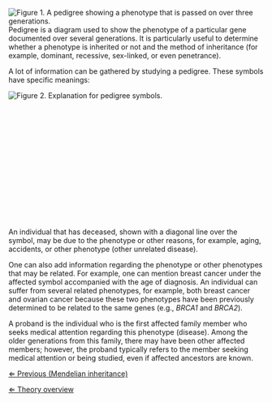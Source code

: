 ![Figure 1. A pedigree showing a phenotype that is passed on over three generations.]( Pedigree.jpg "fig:Figure 1. A pedigree showing a phenotype that is passed on over three generations.")
Pedigree is a diagram used to show the phenotype of a particular gene
documented over several generations. It is particularly useful to
determine whether a phenotype is inherited or not and the method of
inheritance (for example, dominant, recessive, sex-linked, or even
penetrance).

A lot of information can be gathered by studying a pedigree. These
symbols have specific meanings:

![Figure 2. Explanation for pedigree symbols.]( Pedigree_Key.jpg "Figure 2. Explanation for pedigree symbols.")

\
\
\
\
\
\
\
\
\
\
\
\
\
\
An individual that has deceased, shown with a diagonal line over the
symbol, may be due to the phenotype or other reasons, for example,
aging, accidents, or other phenotype (other unrelated disease).

One can also add information regarding the phenotype or other phenotypes
that may be related. For example, one can mention breast cancer under
the affected symbol accompanied with the age of diagnosis. An individual
can suffer from several related phenotypes, for example, both breast
cancer and ovarian cancer because these two phenotypes have been
previously determined to be related to the same genes (e.g., *BRCA1* and
*BRCA2*).

A proband is the individual who is the first affected family member who
seeks medical attention regarding this phenotype (disease). Among the
older generations from this family, there may have been other affected
members; however, the proband typically refers to the member seeking
medical attention or being studied, even if affected ancestors are
known.

[⇐ Previous (Mendelian inheritance)](/wiki/Mendelian_inheritance "wikilink")

[ ⇐ Theory overview](/wiki/Medical_Genetics_case "wikilink")

